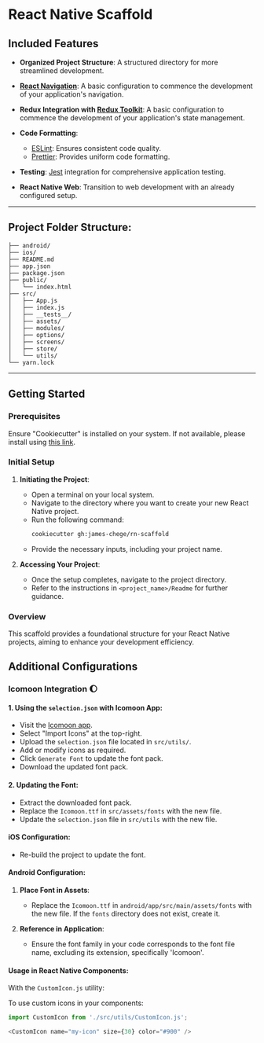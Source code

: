 # React Native Scaffold

## Included Features

- **Organized Project Structure**: A structured directory for more streamlined development.

- **[React Navigation](https://reactnavigation.org/docs/getting-started/)**: A basic configuration to commence the development of your application's navigation.

- **Redux Integration with [Redux Toolkit](https://redux-toolkit.js.org/introduction/getting-started)**: A basic configuration to commence the development of your application's state management.

- **Code Formatting**:
    - [ESLint](https://eslint.org/docs/latest/use/getting-started): Ensures consistent code quality.
    - [Prettier](https://prettier.io/docs/en/): Provides uniform code formatting.


- **Testing**: [Jest](https://jestjs.io/docs/getting-started) integration for comprehensive application testing.

- **React Native Web**: Transition to web development with an already configured setup.

---

## Project Folder Structure:
```
├── android/               
├── ios/                    
├── README.md
├── app.json
├── package.json
├── public/
│   └── index.html
├── src/
│   ├── App.js
│   ├── index.js
│   ├── __tests__/
│   ├── assets/
│   ├── modules/
│   ├── options/
│   ├── screens/
│   ├── store/
│   └── utils/
└── yarn.lock

```

---

## Getting Started

### Prerequisites

Ensure "Cookiecutter" is installed on your system. If not available, please install using [this link](https://cookiecutter.readthedocs.io/en/latest/installation.html).

### Initial Setup

1. **Initiating the Project**:
    - Open a terminal on your local system.
    - Navigate to the directory where you want to create your new React Native project.
    - Run the following command:
      ```bash
      cookiecutter gh:james-chege/rn-scaffold
      ```
    - Provide the necessary inputs, including your project name.

2. **Accessing Your Project**:
    - Once the setup completes, navigate to the project directory.
    - Refer to the instructions in `<project_name>/Readme` for further guidance.

### Overview

This scaffold provides a foundational structure for your React Native projects, aiming to enhance your development efficiency.

## Additional Configurations 

### **Icomoon Integration 🌔**

#### **1. Using the `selection.json` with Icomoon App**:

- Visit the [Icomoon app](https://icomoon.io/app/).
- Select "Import Icons" at the top-right.
- Upload the `selection.json` file located in `src/utils/`.
- Add or modify icons as required.
- Click `Generate Font` to update the font pack.
- Download the updated font pack.

#### **2. Updating the Font**:

- Extract the downloaded font pack.
- Replace the `Icomoon.ttf` in `src/assets/fonts` with the new file.
- Update the `selection.json` file in `src/utils` with the new file.

#### **iOS Configuration**:
- Re-build the project to update the font.

#### **Android Configuration**:

1. **Place Font in Assets**:
    - Replace the `Icomoon.ttf` in `android/app/src/main/assets/fonts` with the new file. If the `fonts` directory does not exist, create it.

2. **Reference in Application**:
    - Ensure the font family in your code corresponds to the font file name, excluding its extension, specifically 'Icomoon'.

#### **Usage in React Native Components**:

With the `CustomIcon.js` utility:

To use custom icons in your components:

```javascript
import CustomIcon from './src/utils/CustomIcon.js';

<CustomIcon name="my-icon" size={30} color="#900" />
```
